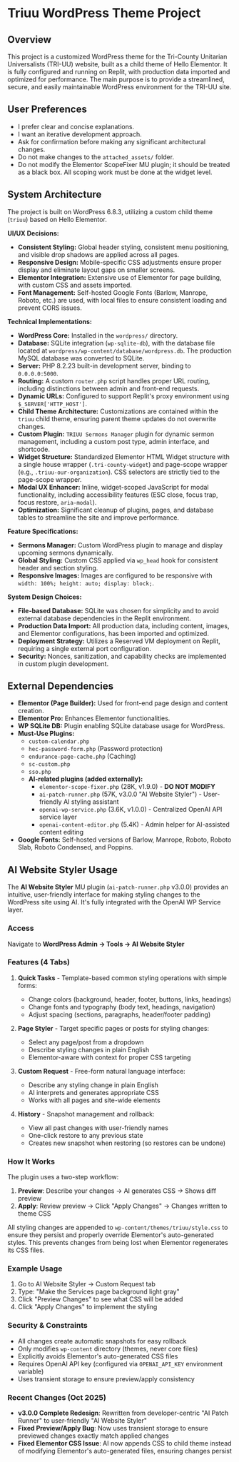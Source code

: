 # Triuu WordPress Theme Project

## Overview
This project is a customized WordPress theme for the Tri-County Unitarian Universalists (TRI-UU) website, built as a child theme of Hello Elementor. It is fully configured and running on Replit, with production data imported and optimized for performance. The main purpose is to provide a streamlined, secure, and easily maintainable WordPress environment for the TRI-UU site.

## User Preferences
- I prefer clear and concise explanations.
- I want an iterative development approach.
- Ask for confirmation before making any significant architectural changes.
- Do not make changes to the `attached_assets/` folder.
- Do not modify the Elementor ScopeFixer MU plugin; it should be treated as a black box. All scoping work must be done at the widget level.

## System Architecture
The project is built on WordPress 6.8.3, utilizing a custom child theme (`triuu`) based on Hello Elementor.

**UI/UX Decisions:**
- **Consistent Styling:** Global header styling, consistent menu positioning, and visible drop shadows are applied across all pages.
- **Responsive Design:** Mobile-specific CSS adjustments ensure proper display and eliminate layout gaps on smaller screens.
- **Elementor Integration:** Extensive use of Elementor for page building, with custom CSS and assets imported.
- **Font Management:** Self-hosted Google Fonts (Barlow, Manrope, Roboto, etc.) are used, with local files to ensure consistent loading and prevent CORS issues.

**Technical Implementations:**
- **WordPress Core:** Installed in the `wordpress/` directory.
- **Database:** SQLite integration (`wp-sqlite-db`), with the database file located at `wordpress/wp-content/database/wordpress.db`. The production MySQL database was converted to SQLite.
- **Server:** PHP 8.2.23 built-in development server, binding to `0.0.0.0:5000`.
- **Routing:** A custom `router.php` script handles proper URL routing, including distinctions between admin and front-end requests.
- **Dynamic URLs:** Configured to support Replit's proxy environment using `$_SERVER['HTTP_HOST']`.
- **Child Theme Architecture:** Customizations are contained within the `triuu` child theme, ensuring parent theme updates do not overwrite changes.
- **Custom Plugin:** `TRIUU Sermons Manager` plugin for dynamic sermon management, including a custom post type, admin interface, and shortcode.
- **Widget Structure:** Standardized Elementor HTML Widget structure with a single house wrapper (`.tri-county-widget`) and page-scope wrapper (e.g., `.triuu-our-organization`). CSS selectors are strictly tied to the page-scope wrapper.
- **Modal UX Enhancer:** Inline, widget-scoped JavaScript for modal functionality, including accessibility features (ESC close, focus trap, focus restore, `aria-modal`).
- **Optimization:** Significant cleanup of plugins, pages, and database tables to streamline the site and improve performance.

**Feature Specifications:**
- **Sermons Manager:** Custom WordPress plugin to manage and display upcoming sermons dynamically.
- **Global Styling:** Custom CSS applied via `wp_head` hook for consistent header and section styling.
- **Responsive Images:** Images are configured to be responsive with `width: 100%; height: auto; display: block;`.

**System Design Choices:**
- **File-based Database:** SQLite was chosen for simplicity and to avoid external database dependencies in the Replit environment.
- **Production Data Import:** All production data, including content, images, and Elementor configurations, has been imported and optimized.
- **Deployment Strategy:** Utilizes a Reserved VM deployment on Replit, requiring a single external port configuration.
- **Security:** Nonces, sanitization, and capability checks are implemented in custom plugin development.

## External Dependencies
- **Elementor (Page Builder):** Used for front-end page design and content creation.
- **Elementor Pro:** Enhances Elementor functionalities.
- **WP SQLite DB:** Plugin enabling SQLite database usage for WordPress.
- **Must-Use Plugins:**
    - `custom-calendar.php`
    - `hec-password-form.php` (Password protection)
    - `endurance-page-cache.php` (Caching)
    - `sc-custom.php`
    - `sso.php`
    - **AI-related plugins (added externally):**
        - `elementor-scope-fixer.php` (28K, v1.9.0) - **DO NOT MODIFY**
        - `ai-patch-runner.php` (57K, v3.0.0 "AI Website Styler") - User-friendly AI styling assistant
        - `openai-wp-service.php` (3.6K, v1.0.0) - Centralized OpenAI API service layer
        - `openai-content-editor.php` (5.4K) - Admin helper for AI-assisted content editing
- **Google Fonts:** Self-hosted versions of Barlow, Manrope, Roboto, Roboto Slab, Roboto Condensed, and Poppins.

## AI Website Styler Usage

The **AI Website Styler** MU plugin (`ai-patch-runner.php` v3.0.0) provides an intuitive, user-friendly interface for making styling changes to the WordPress site using AI. It's fully integrated with the OpenAI WP Service layer.

### Access
Navigate to **WordPress Admin → Tools → AI Website Styler**

### Features (4 Tabs)
1. **Quick Tasks** - Template-based common styling operations with simple forms:
   - Change colors (background, header, footer, buttons, links, headings)
   - Change fonts and typography (body text, headings, navigation)
   - Adjust spacing (sections, paragraphs, header/footer padding)

2. **Page Styler** - Target specific pages or posts for styling changes:
   - Select any page/post from a dropdown
   - Describe styling changes in plain English
   - Elementor-aware with context for proper CSS targeting

3. **Custom Request** - Free-form natural language interface:
   - Describe any styling change in plain English
   - AI interprets and generates appropriate CSS
   - Works with all pages and site-wide elements

4. **History** - Snapshot management and rollback:
   - View all past changes with user-friendly names
   - One-click restore to any previous state
   - Creates new snapshot when restoring (so restores can be undone)

### How It Works
The plugin uses a two-step workflow:
1. **Preview**: Describe your changes → AI generates CSS → Shows diff preview
2. **Apply**: Review preview → Click "Apply Changes" → Changes written to theme CSS

All styling changes are appended to `wp-content/themes/triuu/style.css` to ensure they persist and properly override Elementor's auto-generated styles. This prevents changes from being lost when Elementor regenerates its CSS files.

### Example Usage
1. Go to AI Website Styler → Custom Request tab
2. Type: "Make the Services page background light gray"
3. Click "Preview Changes" to see what CSS will be added
4. Click "Apply Changes" to implement the styling

### Security & Constraints
- All changes create automatic snapshots for easy rollback
- Only modifies `wp-content` directory (themes, never core files)
- Explicitly avoids Elementor's auto-generated CSS files
- Requires OpenAI API key (configured via `OPENAI_API_KEY` environment variable)
- Uses transient storage to ensure preview/apply consistency

### Recent Changes (Oct 2025)
- **v3.0.0 Complete Redesign**: Rewritten from developer-centric "AI Patch Runner" to user-friendly "AI Website Styler"
- **Fixed Preview/Apply Bug**: Now uses transient storage to ensure previewed changes exactly match applied changes
- **Fixed Elementor CSS Issue**: AI now appends CSS to child theme instead of modifying Elementor's auto-generated files, ensuring changes persist